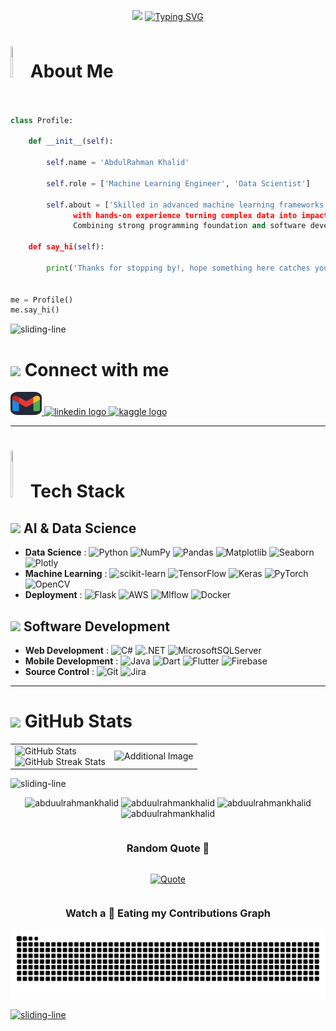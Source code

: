 
<p align="center">
  <img src="https://media.giphy.com/media/hvRJCLFzcasrR4ia7z/giphy.gif" width="50px"/>
  <a href="https://git.io/typing-svg"><img src="https://readme-typing-svg.demolab.com?font=Fira+Code&pause=1000&color=FF9F00&center=true&vCenter=true&width=450&lines=Hello+There%2C+I'm+AbdulRahman+Khalid.;Aspiring+Computer+Science+Graduate.;Passionate+for+ML+%26+Data+Science." alt="Typing SVG" /></a>
</p>


<!-- <h3 align="center">Computer science graduate with a strong passion for data science and machine learning,
  
 Skilled in transforming data into AI-powered innovative applications and practical solutions.</h3>
 -->

# <img src = "https://i.pinimg.com/originals/3f/7e/4e/3f7e4eff7c96e9fe4b8b4b1ff3f7bdb5.gif" width = 5%, height = 50> **About Me**


```python


class Profile:

    def __init__(self):

        self.name = 'AbdulRahman Khalid'

        self.role = ['Machine Learning Engineer', 'Data Scientist']

        self.about = ['Skilled in advanced machine learning frameworks and data science tools,
		      with hands-on experience turning complex data into impactful applications.
		      Combining strong programming foundation and software development expertise.']

    def say_hi(self):

        print('Thanks for stopping by!, hope something here catches your eye.')


me = Profile()
me.say_hi()

```
![sliding-line](https://github.com/user-attachments/assets/5078e31f-c8b3-4289-ab0c-9fe331433c9f)

# <img src="https://github.com/user-attachments/assets/289b3d26-2552-4cce-b183-2f5ab57ee2b6" width="35"><b> Connect with me </b>

<div align="left">
  <a href="mailto:abduulrahmankhalid@gmail.com" target="_blank">
    <img src="https://github.com/tandpfun/skill-icons/blob/main/icons/Gmail-Dark.svg" width="50" height="37" alt="linkedin logo"/>
  </a>
  <a href="https://www.linkedin.com/in/abduulrahmankhalid/" target="_blank">
    <img src="https://raw.githubusercontent.com/maurodesouza/profile-readme-generator/master/src/assets/icons/social/linkedin/default.svg" width="47" height="35" alt="linkedin logo"/>
  </a>
  <a href="https://kaggle.com/abduulrahmankhalid" target="blank"><img src="https://raw.githubusercontent.com/rahuldkjain/github-profile-readme-generator/master/src/images/icons/Social/kaggle.svg" alt="kaggle logo" height="35" width="45" />
  </a>
</div>


---

# <img src="https://media4.giphy.com/media/dMLmQfCO7lCA2gX3tw/giphy.gif?cid=ecf05e47ak6mwfu812269zzr8ydv529109qzpb8rszwnja9e&rid=giphy.gif&ct=s" width=5%, height = 75> **Tech Stack**

## <img src = "https://github.com/user-attachments/assets/f9ffd85f-94e9-47b1-8bcb-b9a921dbe7d7"  height = 75> **AI & Data Science** 
- **Data Science** :
![Python](https://img.shields.io/badge/python-3670A0?style=flat&logo=python&logoColor=ffdd54) ![NumPy](https://img.shields.io/badge/numpy-%23013243.svg?style=flat&logo=numpy&logoColor=white) ![Pandas](https://img.shields.io/badge/pandas-%23150458.svg?style=flat&logo=pandas&logoColor=white) ![Matplotlib](https://img.shields.io/badge/Matplotlib-%23ffffff.svg?style=flat&logo=Matplotlib&logoColor=white)
![Seaborn](https://img.shields.io/badge/Seaborn-%230c9cc4.svg?style=flat&logo=seaborn&logoColor=blue) ![Plotly](https://img.shields.io/badge/Plotly-%233F4F75.svg?style=flat&logo=plotly&logoColor=white)
- **Machine Learning** :
![scikit-learn](https://img.shields.io/badge/scikit--learn-%23F7931E.svg?style=flat&logo=scikit-learn&logoColor=white) 
![TensorFlow](https://img.shields.io/badge/TensorFlow-%23FF6F00.svg?style=flat&logo=TensorFlow&logoColor=white) ![Keras](https://img.shields.io/badge/Keras-%23D00000.svg?style=flat&logo=Keras&logoColor=white) ![PyTorch](https://img.shields.io/badge/PyTorch-%23EE4C2C.svg?style=flat&logo=PyTorch&logoColor=white) ![OpenCV](https://img.shields.io/badge/opencv-%23D00000.svg?style=flat&logo=opencv&logoColor=white)
- **Deployment** :
![Flask](https://img.shields.io/badge/flask-%23000.svg?style=flat&logo=Flask&logoColor=white) ![AWS](https://img.shields.io/badge/AWS-%23FF9900.svg?style=flat&logo=amazon-aws&logoColor=white) ![Mlflow](https://img.shields.io/badge/mlflow-%23d9ead3.svg?style=flat&logo=numpy&logoColor=blue) ![Docker](https://img.shields.io/badge/docker-%230db7ed.svg?style=flat&logo=Docker&logoColor=white)
## <img src = "https://github.com/user-attachments/assets/8625b7d6-c44e-452e-84d2-717bb00185b5" height = 50> **Software Development**
- **Web Development** :
![C#](https://img.shields.io/badge/C%23-239120?style=flat&logo=C-Sharp&logoColor=white) ![.NET](https://img.shields.io/badge/.NET-5C2D91.svg?style=flat&logo=.net&logoColor=white) ![MicrosoftSQLServer](https://img.shields.io/badge/SQL-CC2927?style=flat&logo=microsoft%20sql%20server&logoColor=white)
- **Mobile Development** :
![Java](https://img.shields.io/badge/Java-ED8B00?style=flat&logo=openjdk&logoColor=white) ![Dart](https://img.shields.io/badge/Dart-0175C2?style=fla&logo=dart&logoColor=white) ![Flutter](https://img.shields.io/badge/Flutter-02569B?style=flat&logo=flutter&logoColor=white) ![Firebase](https://img.shields.io/badge/Firebase-039BE5?style=flat&logo=Firebase&logoColor=white)
- **Source Control** :
![Git](https://img.shields.io/badge/GIT-E44C30?style=flat&logo=git&logoColor=white) ![Jira](https://img.shields.io/badge/Jira-0052CC.svg?style=flat&logo=Jira&logoColor=white)

----

# <img src="https://github.com/user-attachments/assets/15159c1b-48e5-4671-80c8-6e0e7b4bcd3f" width="50"><b> GitHub Stats </b>

<table>
  <tr>
    <td>
      <img src="https://github-readme-stats-sigma-five.vercel.app/api?username=abduulrahmankhalid&theme=material-palenight&hide_border=true&include_all_commits=true&count_private=true" alt="GitHub Stats"><br>
      <img src="https://github-readme-streak-stats.herokuapp.com/?user=abduulrahmankhalid&theme=material-palenight&hide_border=true" alt="GitHub Streak Stats"><br>
    </td>
    <td>
      <img src="https://github.com/user-attachments/assets/b8903e9e-06a7-48c7-94ba-44ad8549a913" width="350" alt="Additional Image">
    </td>
  </tr>
</table>

<!-- 
![](https://github-readme-stats-sigma-five.vercel.app/api/top-langs/?username=abduulrahmankhalid&theme=material-palenight&hide_border=true&include_all_commits=true&count_private=true&layout=compact)
-->

![sliding-line](https://github.com/user-attachments/assets/5078e31f-c8b3-4289-ab0c-9fe331433c9f)

<div align="center">
<!--   <img src="https://visitcount.itsvg.in/api?id=abduulrahmankhalid&icon=8&color=6"  /> -->
  <p align="center">
	  <img src="https://komarev.com/ghpvc/?username=abduulrahmankhalid&label=Profile%20Views&color=800080&style=flat&logo" alt="abduulrahmankhalid" />
	  <img src="https://img.shields.io/badge/dynamic/json?color=purple&label=Repositories&query=public_repos&url=https://api.github.com/users/abduulrahmankhalid" alt="abduulrahmankhalid" />
  	  <img src="https://img.shields.io/github/followers/abduulrahmankhalid?label=Followers&style=social" alt="abduulrahmankhalid" />
	  <img src="https://img.shields.io/github/stars/abduulrahmankhalid?label=Stars" alt="abduulrahmankhalid" />
  </p>	
  <h3 style="display: inline-block">Random Quote 👾</h3>	
  <p align = "center">
	<a href="https://github.com/piyushsuthar/github-readme-quotes"> <img alt = "Quote" src="https://quotes-github-readme.vercel.app/api?type=horizontal&theme=tokyonight&animation=grow_out_in&quoteCategory=programming">		
</p>
  <h3 style="display: inline-block">Watch a 🐍 Eating my Contributions Graph</h3>
		<img src="https://github.com/abduulrahmankhalid/abduulrahmankhalid/blob/output/github-contribution-grid-snake-dark.svg?palette=github-dark"/> 
</div>
		
![sliding-line](https://github.com/user-attachments/assets/5078e31f-c8b3-4289-ab0c-9fe331433c9f)
		
<!-- 
[![Activity Graph](https://github-readme-activity-graph.vercel.app/graph?username=abduulrahmankhalid&theme=github)](https://github.com/abduulrahmankhalid)
-->

